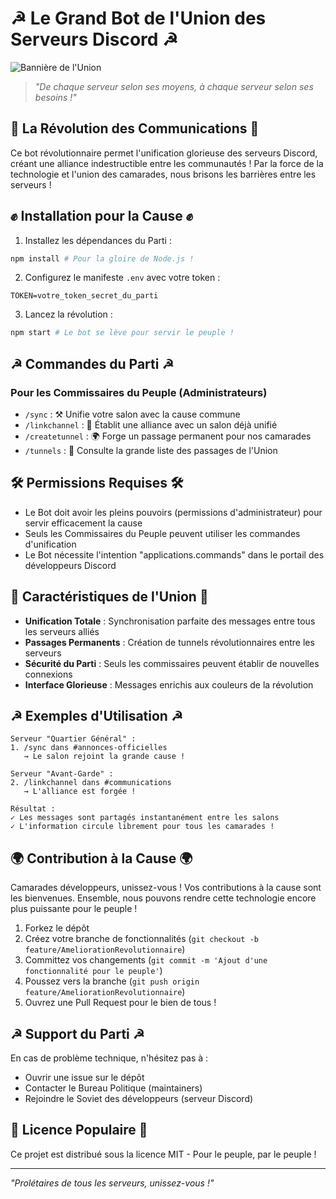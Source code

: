 # ☭ Le Grand Bot de l'Union des Serveurs Discord ☭

![Bannière de l'Union](https://i.imgur.com/placeholder.png)

> *"De chaque serveur selon ses moyens, à chaque serveur selon ses besoins !"*

## 🚩 La Révolution des Communications 🚩

Ce bot révolutionnaire permet l'unification glorieuse des serveurs Discord, créant une alliance indestructible entre les communautés ! Par la force de la technologie et l'union des camarades, nous brisons les barrières entre les serveurs !

## ✊ Installation pour la Cause ✊

1. Installez les dépendances du Parti :
```bash
npm install # Pour la gloire de Node.js !
```

2. Configurez le manifeste `.env` avec votre token :
```env
TOKEN=votre_token_secret_du_parti
```

3. Lancez la révolution :
```bash
npm start # Le bot se lève pour servir le peuple !
```

## ☭ Commandes du Parti ☭

### Pour les Commissaires du Peuple (Administrateurs)

- `/sync` : ⚒️ Unifie votre salon avec la cause commune
- `/linkchannel` : 🔗 Établit une alliance avec un salon déjà unifié
- `/createtunnel` : 🌍 Forge un passage permanent pour nos camarades
- `/tunnels` : 🚩 Consulte la grande liste des passages de l'Union

## 🛠️ Permissions Requises 🛠️

- Le Bot doit avoir les pleins pouvoirs (permissions d'administrateur) pour servir efficacement la cause
- Seuls les Commissaires du Peuple peuvent utiliser les commandes d'unification
- Le Bot nécessite l'intention "applications.commands" dans le portail des développeurs Discord

## 🚩 Caractéristiques de l'Union 🚩

- **Unification Totale** : Synchronisation parfaite des messages entre tous les serveurs alliés
- **Passages Permanents** : Création de tunnels révolutionnaires entre les serveurs
- **Sécurité du Parti** : Seuls les commissaires peuvent établir de nouvelles connexions
- **Interface Glorieuse** : Messages enrichis aux couleurs de la révolution

## ☭ Exemples d'Utilisation ☭

```
Serveur "Quartier Général" :
1. /sync dans #annonces-officielles
   → Le salon rejoint la grande cause !

Serveur "Avant-Garde" :
2. /linkchannel dans #communications
   → L'alliance est forgée !

Résultat :
✓ Les messages sont partagés instantanément entre les salons
✓ L'information circule librement pour tous les camarades !
```

## 🌍 Contribution à la Cause 🌍

Camarades développeurs, unissez-vous ! Vos contributions à la cause sont les bienvenues. Ensemble, nous pouvons rendre cette technologie encore plus puissante pour le peuple !

1. Forkez le dépôt
2. Créez votre branche de fonctionnalités (`git checkout -b feature/AmeliorationRevolutionnaire`)
3. Committez vos changements (`git commit -m 'Ajout d'une fonctionnalité pour le peuple'`)
4. Poussez vers la branche (`git push origin feature/AmeliorationRevolutionnaire`)
5. Ouvrez une Pull Request pour le bien de tous !

## ☭ Support du Parti ☭

En cas de problème technique, n'hésitez pas à :
- Ouvrir une issue sur le dépôt
- Contacter le Bureau Politique (maintainers)
- Rejoindre le Soviet des développeurs (serveur Discord)

## 🚩 Licence Populaire 🚩

Ce projet est distribué sous la licence MIT - Pour le peuple, par le peuple !

---

*"Prolétaires de tous les serveurs, unissez-vous !"*

